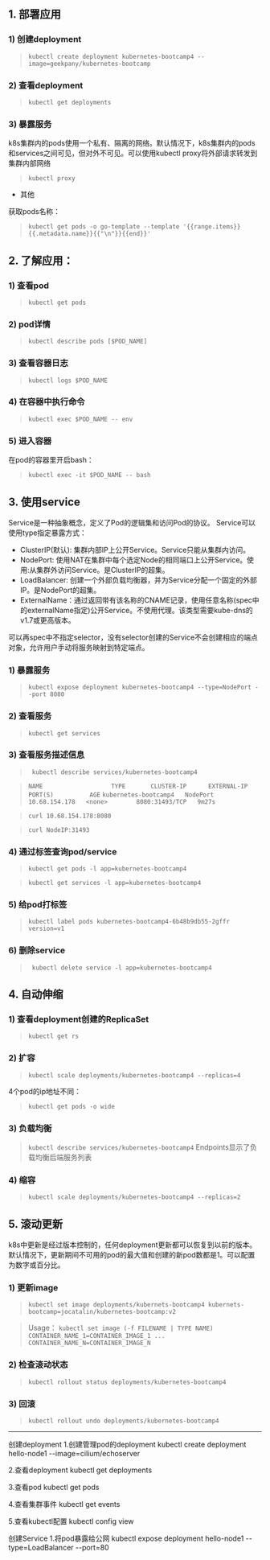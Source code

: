 ## 1. 部署应用
### 1) 创建deployment
> `kubectl create deployment kubernetes-bootcamp4 --image=geekpany/kubernetes-bootcamp`

### 2) 查看deployment
> `kubectl get deployments`

### 3) 暴露服务
k8s集群内的pods使用一个私有、隔离的网络。默认情况下，k8s集群内的pods和services之间可见，但对外不可见。可以使用kubectl proxy将外部请求转发到集群内部网络
> `kubectl proxy`

* 其他

获取pods名称：
> `kubectl get pods -o go-template --template '{{range.items}}{{.metadata.name}}{{"\n"}}{{end}}'`


## 2. 了解应用：
### 1) 查看pod
> `kubectl get pods`

### 2) pod详情
> `kubectl describe pods [$POD_NAME]`

### 3) 查看容器日志
> `kubectl logs $POD_NAME`

### 4) 在容器中执行命令
> `kubectl exec $POD_NAME -- env`

### 5) 进入容器
在pod的容器里开启bash：
> `kubectl exec -it $POD_NAME -- bash`

## 3. 使用service
Service是一种抽象概念，定义了Pod的逻辑集和访问Pod的协议。
Service可以使用type指定暴露方式：
* ClusterIP(默认): 集群内部IP上公开Service。Service只能从集群内访问。
* NodePort: 使用NAT在集群中每个选定Node的相同端口上公开Service。使用<NodeIP>:<NodePort>从集群外访问Service。是ClusterIP的超集。
* LoadBalancer: 创建一个外部负载均衡器，并为Service分配一个固定的外部IP。是NodePort的超集。
* ExternalName：通过返回带有该名称的CNAME记录，使用任意名称(spec中的externalName指定)公开Service。不使用代理。该类型需要kube-dns的v1.7或更高版本。

可以再spec中不指定selector，没有selector创建的Service不会创建相应的端点对象，允许用户手动将服务映射到特定端点。

### 1) 暴露服务
> `kubectl expose deployment kubernetes-bootcamp4 --type=NodePort --port 8080`

### 2) 查看服务
> `kubectl get services`

### 3) 查看服务描述信息
> ` kubectl describe services/kubernetes-bootcamp4`

> `NAME                   TYPE       CLUSTER-IP      EXTERNAL-IP   PORT(S)          AGE`
> `kubernetes-bootcamp4   NodePort   10.68.154.178   <none>        8080:31493/TCP   9m27s`

> `curl 10.68.154.178:8080`

> `curl NodeIP:31493`

### 4) 通过标签查询pod/service
> `kubectl get pods -l app=kubernetes-bootcamp4`

> `kubectl get services -l app=kubernetes-bootcamp4`

### 5) 给pod打标签
> `kubectl label pods kubernetes-bootcamp4-6b48b9db55-2gffr version=v1`

### 6) 删除service
> ` kubectl delete service -l app=kubernetes-bootcamp4`

## 4. 自动伸缩
### 1) 查看deployment创建的ReplicaSet
> `kubectl get rs`

### 2) 扩容
> `kubectl scale deployments/kubernetes-bootcamp4 --replicas=4`

4个pod的ip地址不同：
> `kubectl get pods -o wide`

### 3) 负载均衡
> `kubectl describe services/kubernetes-bootcamp4`
Endpoints显示了负载均衡后端服务列表

### 4) 缩容
> `kubectl scale deployments/kubernetes-bootcamp4 --replicas=2`

## 5. 滚动更新
k8s中更新是经过版本控制的，任何deployment更新都可以恢复到以前的版本。
默认情况下，更新期间不可用的pod的最大值和创建的新pod数都是1。可以配置为数字或百分比。

### 1) 更新image
> `kubectl set image deployments/kubernets-bootcamp4 kubernets-bootcamp=jocatalin/kubernetes-bootcamp:v2`

> Usage： `kubectl set image (-f FILENAME | TYPE NAME) CONTAINER_NAME_1=CONTAINER_IMAGE_1 ... CONTAINER_NAME_N=CONTAINER_IMAGE_N`

### 2) 检查滚动状态
> `kubectl rollout status deployments/kubernetes-bootcamp4`

### 3) 回滚
> `kubectl rollout undo deployments/kubernetes-bootcamp4`

----------------------------------

创建deployment
1.创建管理pod的deployment
kubectl create deployment hello-node1 --image=cilium/echoserver

2.查看deployment
kubectl get deployments

3.查看pod
kubectl get pods

4.查看集群事件
kubectl get events

5.查看kubectl配置
kubectl config view

创建Service
1.将pod暴露给公网
kubectl expose deployment hello-node1 --type=LoadBalancer --port=80
